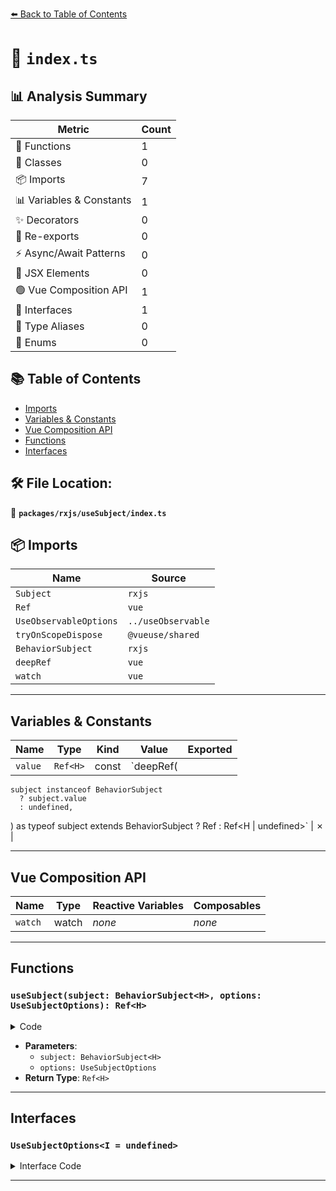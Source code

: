 [⬅️ Back to Table of Contents](../../../index.md)

# 📄 `index.ts`

## 📊 Analysis Summary

| Metric | Count |
|--------|-------|
| 🔧 Functions | 1 |
| 🧱 Classes | 0 |
| 📦 Imports | 7 |
| 📊 Variables & Constants | 1 |
| ✨ Decorators | 0 |
| 🔄 Re-exports | 0 |
| ⚡ Async/Await Patterns | 0 |
| 💠 JSX Elements | 0 |
| 🟢 Vue Composition API | 1 |
| 📐 Interfaces | 1 |
| 📑 Type Aliases | 0 |
| 🎯 Enums | 0 |

## 📚 Table of Contents

- [Imports](#imports)
- [Variables & Constants](#variables-constants)
- [Vue Composition API](#vue-composition-api)
- [Functions](#functions)
- [Interfaces](#interfaces)

## 🛠️ File Location:
📂 **`packages/rxjs/useSubject/index.ts`**

## 📦 Imports

| Name | Source |
|------|--------|
| `Subject` | `rxjs` |
| `Ref` | `vue` |
| `UseObservableOptions` | `../useObservable` |
| `tryOnScopeDispose` | `@vueuse/shared` |
| `BehaviorSubject` | `rxjs` |
| `deepRef` | `vue` |
| `watch` | `vue` |


---

## Variables & Constants

| Name | Type | Kind | Value | Exported |
|------|------|------|-------|----------|
| `value` | `Ref<H>` | const | `deepRef(
    subject instanceof BehaviorSubject
      ? subject.value
      : undefined,
  ) as typeof subject extends BehaviorSubject<H> ? Ref<H> : Ref<H | undefined>` | ✗ |


---

## Vue Composition API

| Name | Type | Reactive Variables | Composables |
|------|------|-------------------|-------------|
| `watch` | watch | *none* | *none* |


---

## Functions

### `useSubject(subject: BehaviorSubject<H>, options: UseSubjectOptions): Ref<H>`

<details><summary>Code</summary>

```ts
export function useSubject<H>(subject: BehaviorSubject<H>, options?: UseSubjectOptions): Ref<H>
```
</details>

- **Parameters**:
  - `subject: BehaviorSubject<H>`
  - `options: UseSubjectOptions`
- **Return Type**: `Ref<H>`

---

## Interfaces

### `UseSubjectOptions<I = undefined>`

<details><summary>Interface Code</summary>

```ts
export interface UseSubjectOptions<I = undefined> extends Omit<UseObservableOptions<I>, 'initialValue'> {
}
```
</details>


---